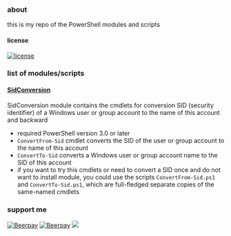 ### about
this is my repo of the PowerShell modules and scripts

#### license  
[![license](https://img.shields.io/github/license/almaceleste/powershell.svg?longCache=true)](https://github.com/almaceleste/powershell/blob/master/LICENSE)

<!-- #### wiki -->

### list of modules/scripts
#### [SidConversion](https://github.com/almaceleste/sidconversion)
SidConversion module contains the cmdlets for conversion SID (security identifier) of a Windows user or group account to the name of this account and backward
* required PowerShell version 3.0 or later
* `ConvertFrom-Sid` cmdlet converts the SID of the user or group account to the name of this account
* `ConvertTo-Sid` converts a Windows user or group account name to the SID of this account
* if you want to try this cmdlets or need to convert a SID once and do not want to install module, you could use the scripts `ConvertFrom-Sid.ps1` and `ConvertTo-Sid.ps1`, which are full-fledged separate copies of the same-named cmdlets

### support me
[![Beerpay](https://beerpay.io/almaceleste/powershell/badge.svg?style=beer)](https://beerpay.io/almaceleste/powershell) [![Beerpay](https://beerpay.io/almaceleste/powershell/make-wish.svg?style=flat)](https://beerpay.io/almaceleste/powershell?focus=wish)
[![](https://img.shields.io/badge/Paypal-donate_me-blue.svg?longCache=true&logo=paypal)](https://www.paypal.me/almaceleste "paypal | donate me") 
